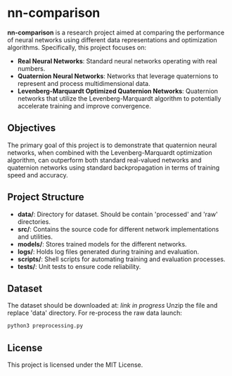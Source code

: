 # nn-comparison

**nn-comparison** is a research project aimed at comparing the performance of neural networks using different data representations and optimization algorithms. Specifically, this project focuses on:

- **Real Neural Networks**: Standard neural networks operating with real numbers.
- **Quaternion Neural Networks**: Networks that leverage quaternions to represent and process multidimensional data.
- **Levenberg-Marquardt Optimized Quaternion Networks**: Quaternion networks that utilize the Levenberg-Marquardt algorithm to potentially accelerate training and improve convergence.

## Objectives

The primary goal of this project is to demonstrate that quaternion neural networks, when combined with the Levenberg-Marquardt optimization algorithm, can outperform both standard real-valued networks and quaternion networks using standard backpropagation in terms of training speed and accuracy.

## Project Structure

- **data/**: Directory for dataset. Should be contain 'processed' and 'raw' directories.
- **src/**: Contains the source code for different network implementations and utilities.
- **models/**: Stores trained models for the different networks.
- **logs/**: Holds log files generated during training and evaluation.
- **scripts/**: Shell scripts for automating training and evaluation processes.
- **tests/**: Unit tests to ensure code reliability.

## Dataset

The dataset should be downloaded at: *link in progress*
Unzip the file and replace 'data' directory.
For re-process the raw data launch:
```bash
python3 preprocessing.py
```

## License

This project is licensed under the MIT License.
